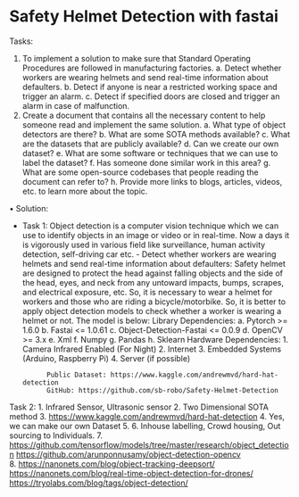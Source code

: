 # Safety Helmet Detection with fastai


Tasks:
1. To implement a solution to make sure that Standard Operating Procedures are followed in manufacturing factories.
		a. Detect whether workers are wearing helmets and send real-time information about defaulters.
		b. Detect if anyone is near a restricted working space and trigger an alarm.
		c. Detect if specified doors are closed and trigger an alarm in case of malfunction.
2. Create a document that contains all the necessary content to help someone read and implement the
same solution.
		a. What type of object detectors are there?
		b. What are some SOTA methods available?
		c. What are the datasets that are publicly available?
		d. Can we create our own dataset?
		e. What are some software or techniques that we can use to label the dataset?
		f. Has someone done similar work in this area?
		g. What are some open-source codebases that people reading the document can refer to?
		h. Provide more links to blogs, articles, videos, etc. to learn more about the topic.


• Solution:
- Task 1: Object detection is a computer vision technique which we can use to identify objects in an image or video or in real-time. Now a days it is 		vigorously used in various field like surveillance, human activity detection, self-driving car etc.
		- Detect whether workers are wearing helmets and send real-time information about defaulters:
		Safety helmet are designed to protect the head against falling objects and the side of the
		head, eyes, and neck from any untoward impacts, bumps, scrapes, and electrical exposure,
		etc. So, it is necessary to wear a helmet for workers and those who are riding a
		bicycle/motorbike. So, it is better to apply object detection models to check whether a
		worker is wearing a helmet or not. The model is below:
			Library Dependencies:
			a. Pytorch >= 1.6.0
			b. Fastai <= 1.0.61
			c. Object-Detection-Fastai <= 0.0.9
			d. OpenCV >= 3.x
			e. Xml
			f. Numpy
			g. Pandas
			h. Sklearn
			Hardware Dependencies:
			1. Camera Infrared Enabled (For Night)
			2. Internet
			3. Embedded Systems (Arduino, Raspberry Pi)
			4. Server (if possible)

			Public Dataset: https://www.kaggle.com/andrewmvd/hard-hat-detection
			GitHub: https://github.com/sb-robo/Safety-Helmet-Detection

Task 2:
		1. Infrared Sensor, Ultrasonic sensor
		2. Two Dimensional SOTA method
		3. https://www.kaggle.com/andrewmvd/hard-hat-detection
		4. Yes, we can make our own Dataset
		5.
		6. Inhouse labelling, Crowd housing, Out sourcing to Individuals.
		7. https://github.com/tensorflow/models/tree/master/research/object_detection
			https://github.com/arunponnusamy/object-detection-opencv	
		8. https://nanonets.com/blog/object-tracking-deepsort/
			https://nanonets.com/blog/real-time-object-detection-for-drones/
			https://tryolabs.com/blog/tags/object-detection/
